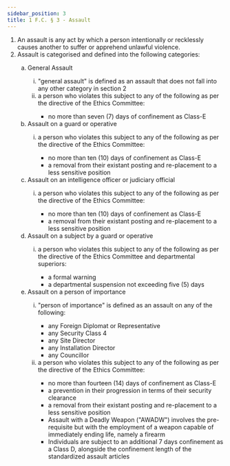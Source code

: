```yaml
---
sidebar_position: 3
title: 1 F.C. § 3 - Assault
---
```


<ol type="1">
	<li>An assault is any act by which a person intentionally or recklessly causes another to suffer or apprehend unlawful violence.</li>
	<li>Assault is categorised and defined into the following categories:</li>
	<ol type="a">
		<li>General Assault</li>
		<ol type="i">
			<li>"general assault" is defined as an assault that does not fall into any other category in section 2</li>
			<li>a person who violates this subject to any of the following as per the directive of the Ethics Committee:</li>
			<ul>
				<li>no more than seven (7) days of confinement as Class-E</li>
			</ul>
		</ol>
		<li>Assault on a guard or operative</li>
		<ol type="i">
			<li>a person who violates this subject to any of the following as per the directive of the Ethics Committee:</li>
			<ul>
				<li>no more than ten (10) days of confinement as Class-E</li>
				<li>a removal from their existant posting and re-placement to a less sensitive position</li>
			</ul>
		</ol>
		<li>Assault on an intelligence officer or judiciary official</li>
		<ol type="i">
			<li>a person who violates this subject to any of the following as per the directive of the Ethics Committee:</li>
			<ul>
				<li>no more than ten (10) days of confinement as Class-E</li>
				<li>a removal from their existant posting and re-placement to a less sensitive position</li>
			</ul>
		</ol>
		<li>Assault on a subject by a guard or operative</li>
		<ol type="i">
			<li>a person who violates this subject to any of the following as per the directive of the Ethics Committee and departmental superiors:</li>
			<ul>
				<li>a formal warning</li>
				<li>a departmental suspension not exceeding five (5) days</li>
			</ul>
		</ol>
		<li>Assault on a person of importance</li>
		<ol type="i">
			<li>"person of importance" is defined as an assault on any of the following:</li>
			<ul>
				<li>any Foreign Diplomat or Representative</li>
				<li>any Security Class 4</li>
				<li>any Site Director</li>
				<li>any Installation Director</li>
				<li>any Councillor</li>
			</ul>
			<li>a person who violates this subject to any of the following as per the directive of the Ethics Committee:</li>
			<ul>
				<li>no more than fourteen (14) days of  confinement as Class-E</li>
				<li>a prevention in their progression in terms of their security clearance</li>
				<li>a removal from their existant posting and re-placement to a less sensitive position</li>
        <li> Assault with a Deadly Weapon ("AWADW") involves the pre-requisite but with the employment of a weapon capable of immediately ending life, namely a firearm
            <li> Individuals are subject to an additional 7 days confinement as a Class D, alongside the confinement length of the standardized assault articles
			</ul>
		</ol>
	</ol>
</ol>
